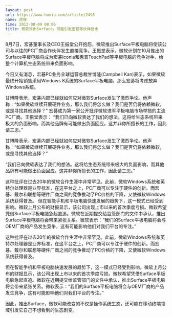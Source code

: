 ```yaml
---
layout: post
url: https://www.huxiu.com/article/2498
name: 虎嗅
time: 2012-08-09 08:06
title: 微软推出Surface，可能引发宏碁等伙伴反水
---
```

8月7日，宏碁董事长及CEO王振堂公开抱怨，微软推出Surface平板电脑将使该公司与以往的PC厂商合作伙伴发生直接竞争。王振堂表示，微软计划在10月推出的Surface平板电脑将成为宏碁Iconia和惠普TouchPad等平板电脑的竞争对手，给整个计算机生态系统带来负面影响。

今日又有消息，宏碁PC业务全球运营总裁甘博隆(Campbell Kan)表示，如果微软最终开始销售采用Windows 8系统的Surface平板电脑，那么宏碁将考虑放弃Windows系统。

甘博隆表示，宏碁内部已经就如何应对微软Surface发生了激烈争论。他声称：“如果微软继续开展硬件业务，那么我们将怎么做？我们是否仍将依赖微软，或是寻找其他选择？” 宏碁成为第一家公开批评微软进军平板电脑市场举措的主流PC厂商。王振堂表示： “我们已向微软表达了我们的想法。这将给生态系统带来极大的负面影响，而其他品牌有可能做出负面回应。这并非你所擅长的工作，因此请三思。”

甘博隆表示，宏碁内部已经就如何应对微软Surface发生了激烈争论。他声称：“如果微软继续开展硬件业务，那么我们将怎么做？我们是否仍将依赖微软，或是寻找其他选择？”

“我们已向微软表达了我们的想法。这将给生态系统带来极大的负面影响，而其他品牌有可能做出负面回应。这并非你所擅长的工作，因此请三思。”

这种批评在过去20年的微软合作生涯中非常罕见。此前，微软Windows系统和英特尔处理器是业界标准，在这平台之上，PC厂商可以专注于硬件的创新。而宏碁、戴尔和联想等硬件厂商之间的竞争推动了PC价格的下降，又使微软Windows系统获得普及。 但在智能手机和平板电脑快速发展的趋势下，这一模式已经受到影响。微软上月公布的财报显示，该公司出现上市以来的首次季度亏损。微软希望凭借Surface平板电脑急起直追。微软在近期提交给监管部门的文件中承认，推出Surface平板电脑将会带来紧张关系。微软表示：“我们的Surface平板电脑将会与OEM厂商的产品发生竞争，这有可能影响他们对我们平台的专注。”

这种批评在过去20年的微软合作生涯中非常罕见。此前，微软Windows系统和英特尔处理器是业界标准，在这平台之上，PC厂商可以专注于硬件的创新。而宏碁、戴尔和联想等硬件厂商之间的竞争推动了PC价格的下降，又使微软Windows系统获得普及。

但在智能手机和平板电脑快速发展的趋势下，这一模式已经受到影响。微软上月公布的财报显示，该公司出现上市以来的首次季度亏损。微软希望凭借Surface平板电脑急起直追。微软在近期提交给监管部门的文件中承认，推出Surface平板电脑将会带来紧张关系。微软表示：“我们的Surface平板电脑将会与OEM厂商的产品发生竞争，这有可能影响他们对我们平台的专注。”

因此，推出Surface，微软可能改变的不仅是操作系统生态，还可能在移动终端领域引发它自己不想看到的生态剧变。

